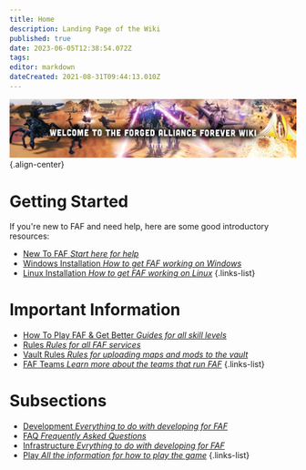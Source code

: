 ```yaml
---
title: Home
description: Landing Page of the Wiki
published: true
date: 2023-06-05T12:38:54.072Z
tags: 
editor: markdown
dateCreated: 2021-08-31T09:44:13.010Z
---
```


![wiki-banner.jpg](/images/wiki-banner.jpg){.align-center}

# Getting Started
If you're new to FAF and need help, here are some good introductory resources:

- [New To FAF *Start here for help*](https://wiki.faforever.com/en/Play/Learning/New-To-FAF)
- [Windows Installation *How to get FAF working on Windows*](https://wiki.faforever.com/en/Play/Windows-Install)
- [Linux Installation *How to get FAF working on Linux*](https://wiki.faforever.com/en/Play/Linux-Install)
{.links-list}


# Important Information

- [How To Play FAF & Get Better *Guides for all skill levels*](https://wiki.faforever.com/en/Play/Learning/Learning-SupCom)
- [Rules *Rules for all FAF services*](https://wiki.faforever.com/en/Play/FAF-Rules)
- [Vault Rules *Rules for uploading maps and mods to the vault*](https://wiki.faforever.com/en/Development/Vault/Vault-Rules)
- [FAF Teams *Learn more about the teams that run FAF*](https://wiki.faforever.com/en/Infrastructure/FAF-Teams)
{.links-list}


# Subsections

- [Development *Everything to do with developing for FAF*](https://wiki.faforever.com/en/Development)
- [FAQ *Frequently Asked Questions*](https://wiki.faforever.com/en/FAQ)
- [Infrastructure *Evrything to do with developing for FAF*](https://wiki.faforever.com/en/Development)
- [Play *All the information for how to play the game*](https://wiki.faforever.com/en/Development)
{.links-list}